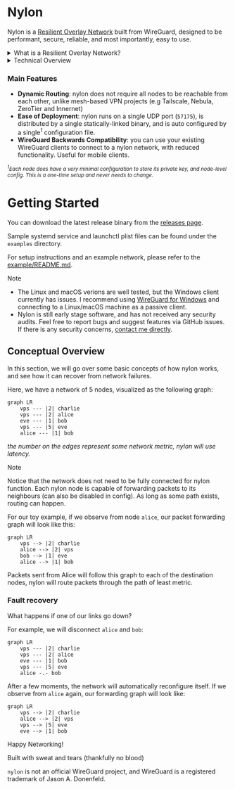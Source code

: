 # Nylon

Nylon is a [Resilient Overlay Network](https://dl.acm.org/doi/10.1145/502034.502048) built from WireGuard, designed to be performant, secure, reliable, and most importantly, easy to use.

<details>

<summary>What is a Resilient Overlay Network?</summary>

A Resilient Overlay Network (RON) is an architecture that allows distributed applications to detect and recover from path outages and periods of degraded performance. It is an application-level overlay built on top of the existing Internet infrastructure, and it can be used to improve the reliability and performance of applications by routing traffic through intermediate nodes in the overlay network.

</details>

<details>

<summary>Technical Overview</summary>

Nylon is the integration of the Babel routing protocol with Polyamide (an advanced fork of WireGuard-go that enables routing).

### Polyamide

Polyamide is a fork of WireGuard-go that offers two notable features which enable dynamic routing:
- **Code-Defined Packet Manipulation and Redirection**: Polyamide can be configured to forward packets between its peers, and manipulate packets in transit (e.g decrementing the TTL). This is achieved completely in user-space without the need for modifying kernel routing tables.
- **Multi-endpoint Support**: Polyamide can maintain multiple endpoints for a single peer, allowing the control plane to dynamically select the best endpoint for a peer, and to send control messages over multiple physical links.

### Routing

Nylon closely implements the [Babel](https://datatracker.ietf.org/doc/html/rfc8966) routing protocol, a distance-vector routing protocol that is robust and efficient in both wireless mesh networks and wired networks. (However, nylon is not compatible with existing Babel implementations due to fundamental differences) The main implementation can be found in [core/router_algo.go](core/router_algo.go).

Here are some key points about nylon's routing protocol:
- Nylon uses in-band control messages to exchange routing information between nodes. These messages are sent over the same WireGuard tunnels used for data traffic, ensuring that routing information is not leaked. This is achieved by using Polyamide's code-defined packet manipulation to generate a pseudo "IPv8" header (as defined by `NyProtoId` in [polyamide/device/traffic_manip.go](polyamide/device/traffic_manip.go).
- Nylon maintains backwards-compatibility with vanilla WireGuard clients by treating them as leaf nodes that do not participate in routing. These "passive" nodes must attach to a "gateway" (nylon) node that advertises their presence on the network.
- Nylon uses a history-based hysteresis function to prevent frequent route switching. This is particularly important in overlay networks where the underlying physical network may be unstable (as defined in [state/endpoint.go](state/endpoint.go)).

</details>

### Main Features
- **Dynamic Routing**: nylon does not require all nodes to be reachable from each other, unlike mesh-based VPN projects (e.g Tailscale, Nebula, ZeroTier and Innernet)
- **Ease of Deployment**: nylon runs on a single UDP port (`57175`), is distributed by a single statically-linked binary, and is auto configured by a single<sup>*1*</sup> configuration file.
- **WireGuard Backwards Compatibility**: you can use your existing WireGuard clients to connect to a nylon network, with reduced functionality. Useful for mobile clients.

<sup>*<sup>1</sup>Each node does have a very minimal configuration to store its private key, and node-level config. This is a one-time setup and never needs to change.*</sup>

# Getting Started

You can download the latest release binary from the [releases page](https://github.com/encodeous/nylon/releases).

Sample systemd service and launchctl plist files can be found under the `examples` directory.

For setup instructions and an example network, please refer to the [example/README.md](example/README.md).

> [!NOTE]
> - The Linux and macOS verions are well tested, but the Windows client currently has issues. I recommend using [WireGuard for Windows](https://www.wireguard.com/install/) and connecting to a Linux/macOS machine as a passive client.
> - Nylon is still early stage software, and has not received any security audits. Feel free to report bugs and suggest features via GitHub issues. If there is any security concerns, [contact me directly](https://jiaqi.ch/).

## Conceptual Overview

In this section, we will go over some basic concepts of how nylon works, and see how it can recover from network failures.

Here, we have a network of 5 nodes, visualized as the following graph:

```mermaid
graph LR
    vps --- |2| charlie
    vps --- |2| alice
    eve --- |1| bob
    vps --- |5| eve
    alice --- |1| bob
```

*the number on the edges represent some network metric, nylon will use latency.*

> [!NOTE]
> Notice that the network does not need to be fully connected for nylon function. Each nylon node is capable of forwarding packets to its neighbours (can also be disabled in config). As long as some path exists, routing can happen.

For our toy example, if we observe from node `alice`, our packet forwarding graph will look like this:

```mermaid
graph LR
    vps --> |2| charlie
    alice --> |2| vps
    bob --> |1| eve
    alice --> |1| bob
```

Packets sent from Alice will follow this graph to each of the destination nodes, nylon will route packets through the path of least metric.

### Fault recovery

What happens if one of our links go down?

For example, we will disconnect `alice` and `bob`:

```mermaid
graph LR
    vps --- |2| charlie
    vps --- |2| alice
    eve --- |1| bob
    vps --- |5| eve
    alice -.- bob
```

After a few moments, the network will automatically reconfigure itself. If we observe from `alice` again, our forwarding graph will look like:

```mermaid
graph LR
    vps --> |2| charlie
    alice --> |2| vps
    vps --> |5| eve
    eve --> |1| bob
```

Happy Networking!

Built with sweat and tears (thankfully no blood)

`nylon` is not an official WireGuard project, and WireGuard is a registered trademark of Jason A. Donenfeld.
